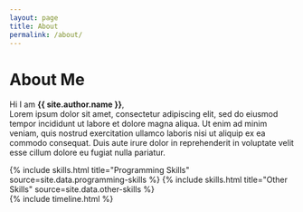 ```yaml
---
layout: page
title: About
permalink: /about/
---
```


# **About Me**

Hi I am **{{ site.author.name }}**,<br>
Lorem ipsum dolor sit amet, consectetur adipiscing elit, sed do eiusmod tempor incididunt ut labore et dolore magna aliqua. Ut enim ad minim veniam, quis nostrud exercitation ullamco laboris nisi ut aliquip ex ea commodo consequat. Duis aute irure dolor in reprehenderit in voluptate velit esse cillum dolore eu fugiat nulla pariatur.

<div class="row">
{% include skills.html title="Programming Skills" source=site.data.programming-skills %}
{% include skills.html title="Other Skills" source=site.data.other-skills %}
</div>

<div class="row">
{% include timeline.html %}
</div>